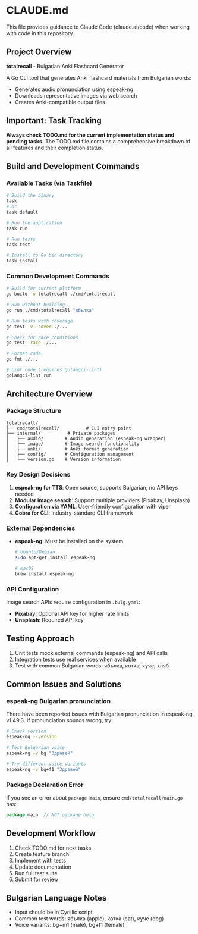 # CLAUDE.md

This file provides guidance to Claude Code (claude.ai/code) when working with code in this repository.

## Project Overview
**totalrecall** - Bulgarian Anki Flashcard Generator

A Go CLI tool that generates Anki flashcard materials from Bulgarian words:
- Generates audio pronunciation using espeak-ng
- Downloads representative images via web search
- Creates Anki-compatible output files

## Important: Task Tracking
**Always check TODO.md for the current implementation status and pending tasks.** The TODO.md file contains a comprehensive breakdown of all features and their completion status.

## Build and Development Commands

### Available Tasks (via Taskfile)
```bash
# Build the binary
task
# or
task default

# Run the application
task run

# Run tests
task test

# Install to Go bin directory
task install
```

### Common Development Commands
```bash
# Build for current platform
go build -o totalrecall ./cmd/totalrecall

# Run without building
go run ./cmd/totalrecall "ябълка"

# Run tests with coverage
go test -v -cover ./...

# Check for race conditions
go test -race ./...

# Format code
go fmt ./...

# Lint code (requires golangci-lint)
golangci-lint run
```

## Architecture Overview

### Package Structure
```
totalrecall/
├── cmd/totalrecall/          # CLI entry point
├── internal/          # Private packages
│   ├── audio/        # Audio generation (espeak-ng wrapper)
│   ├── image/        # Image search functionality
│   ├── anki/         # Anki format generation
│   ├── config/       # Configuration management
│   └── version.go    # Version information
```

### Key Design Decisions
1. **espeak-ng for TTS**: Open source, supports Bulgarian, no API keys needed
2. **Modular image search**: Support multiple providers (Pixabay, Unsplash)
3. **Configuration via YAML**: User-friendly configuration with viper
4. **Cobra for CLI**: Industry-standard CLI framework

### External Dependencies
- **espeak-ng**: Must be installed on the system
  ```bash
  # Ubuntu/Debian
  sudo apt-get install espeak-ng
  
  # macOS
  brew install espeak-ng
  ```

### API Configuration
Image search APIs require configuration in `.bulg.yaml`:
- **Pixabay**: Optional API key for higher rate limits
- **Unsplash**: Required API key

## Testing Approach
1. Unit tests mock external commands (espeak-ng) and API calls
2. Integration tests use real services when available
3. Test with common Bulgarian words: ябълка, котка, куче, хляб

## Common Issues and Solutions

### espeak-ng Bulgarian pronunciation
There have been reported issues with Bulgarian pronunciation in espeak-ng v1.49.3. If pronunciation sounds wrong, try:
```bash
# Check version
espeak-ng --version

# Test Bulgarian voice
espeak-ng -v bg "Здравей"

# Try different voice variants
espeak-ng -v bg+f1 "Здравей"
```

### Package Declaration Error
If you see an error about `package main`, ensure `cmd/totalrecall/main.go` has:
```go
package main  // NOT package bulg
```

## Development Workflow
1. Check TODO.md for next tasks
2. Create feature branch
3. Implement with tests
4. Update documentation
5. Run full test suite
6. Submit for review

## Bulgarian Language Notes
- Input should be in Cyrillic script
- Common test words: ябълка (apple), котка (cat), куче (dog)
- Voice variants: bg+m1 (male), bg+f1 (female)